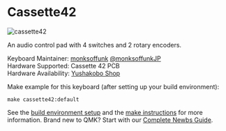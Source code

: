# Cassette42

![cassette42](https://pbs.twimg.com/media/D63q5S0UcAE9Rfj?format=jpg&name=large)

An audio control pad with 4 switches and 2 rotary encoders.

Keyboard Maintainer: [monksoffunk](https://github.com/monksoffunk)  [@monksoffunkJP](https://twitter.com/monksoffunkJP)   
Hardware Supported: Cassette 42 PCB  
Hardware Availability: [Yushakobo Shop](https://yushakobo.jp/shop/cassette42/)

Make example for this keyboard (after setting up your build environment):

    make cassette42:default

See the [build environment setup](https://docs.qmk.fm/#/getting_started_build_tools) and the [make instructions](https://docs.qmk.fm/#/getting_started_make_guide) for more information. Brand new to QMK? Start with our [Complete Newbs Guide](https://docs.qmk.fm/#/newbs).
